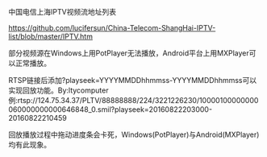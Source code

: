 中国电信上海IPTV视频流地址列表

https://github.com/lucifersun/China-Telecom-ShangHai-IPTV-list/blob/master/IPTV.htm

部分视频源在Windows上用PotPlayer无法播放，Android平台上用MXPlayer可以正常播放。

RTSP链接后添加?playseek=YYYYMMDDhhmmss-YYYYMMDDhhmmss可以实现回放功能。By:ltycomputer
  例:rtsp://124.75.34.37/PLTV/88888888/224/3221226230/10000100000000060000000000646848_0.smil?playseek=20160822203000-20160822210459
  
回放播放过程中拖动进度条会卡死，Windows(PotPlayer)与Android(MXPlayer)均有此现象。
